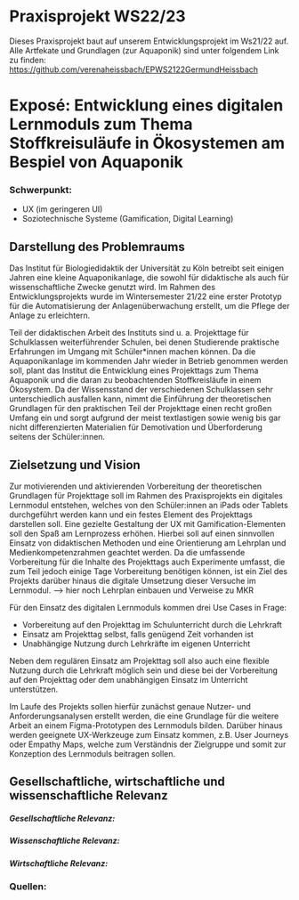 # Praxisprojekt WS22/23
Dieses Praxisprojekt baut auf unserem Entwicklungsprojekt im Ws21/22 auf. Alle Artfekate und Grundlagen (zur Aquaponik) sind unter folgendem Link zu finden: https://github.com/verenaheissbach/EPWS2122GermundHeissbach

# Exposé: Entwicklung eines digitalen Lernmoduls zum Thema Stoffkreisuläufe in Ökosystemen am Bespiel von Aquaponik

### Schwerpunkt: 
- UX (im geringeren UI)
- Soziotechnische Systeme (Gamification, Digital Learning)

## Darstellung des Problemraums
Das Institut für Biologiedidaktik der Universität zu Köln betreibt seit einigen Jahren eine kleine Aquaponikanlage, die sowohl für didaktische als auch für wissenschaftliche Zwecke genutzt wird. Im Rahmen des Entwicklungsprojekts wurde im Wintersemester 21/22 eine erster Prototyp für die Automatisierung der Anlagenüberwachung erstellt, um die Pflege der Anlage zu erleichtern.

Teil der didaktischen Arbeit des Instituts sind u. a. Projekttage für Schulklassen weiterführender Schulen, bei denen Studierende praktische Erfahrungen im Umgang mit Schüler*innen machen können. Da die Aquaponikanlage im kommenden Jahr wieder in Betrieb genommen werden soll, plant das Institut die Entwicklung eines Projekttags zum Thema Aquaponik und die daran zu beobachtenden Stoffkreisläufe in einem Ökosystem. Da der Wissensstand der verschiedenen Schulklassen sehr unterschiedlich ausfallen kann, nimmt die Einführung der theoretischen Grundlagen für den praktischen Teil der Projekttage einen recht großen Umfang ein und sorgt aufgrund der meist textlastigen sowie wenig bis gar nicht differenzierten Materialien für Demotivation und Überforderung seitens der Schüler:innen. 


## Zielsetzung und Vision
Zur motivierenden und aktivierenden Vorbereitung der theoretischen Grundlagen für Projekttage soll im Rahmen des Praxisprojekts ein digitales Lernmodul entstehen, welches von den Schüler:innen an iPads oder Tablets durchgeführt werden kann und ein festes Element des Projekttags darstellen soll. Eine gezielte Gestaltung der UX mit Gamification-Elementen soll den Spaß am Lernprozess erhöhen. Hierbei soll auf einen sinnvollen Einsatz von didaktischen Methoden und eine Orientierung am Lehrplan und Medienkompetenzrahmen geachtet werden. Da die umfassende Vorbereitung für die Inhalte des Projekttags auch Experimente umfasst, die zum Teil jedoch einige Tage Vorbereitung benötigen können, ist ein Ziel des Projekts darüber hinaus die digitale Umsetzung dieser Versuche im Lernmodul. —> hier noch Lehrplan einbauen und Verweise zu MKR

Für den Einsatz des digitalen Lernmoduls kommen drei Use Cases in Frage:
- Vorbereitung auf den Projekttag im Schulunterricht durch die Lehrkraft
- Einsatz am Projekttag selbst, falls genügend Zeit vorhanden ist
- Unabhängige Nutzung durch Lehrkräfte im eigenen Unterricht

Neben dem regulären Einsatz am Projekttag soll also auch eine flexible Nutzung durch die Lehrkraft möglich sein und diese bei der Vorbereitung auf den Projekttag oder dem unabhängigen Einsatz im Unterricht unterstützen.

Im Laufe des Projekts sollen hierfür zunächst genaue Nutzer- und Anforderungsanalysen erstellt werden, die eine Grundlage für die weitere Arbeit an einem Figma-Prototypen des Lernmoduls bilden. Darüber hinaus werden geeignete UX-Werkzeuge zum Einsatz kommen, z.B. User Journeys oder Empathy Maps, welche zum Verständnis der Zielgruppe und somit zur Konzeption des Lernmoduls beitragen sollen.



## Gesellschaftliche, wirtschaftliche und wissenschaftliche Relevanz

##### Gesellschaftliche Relevanz: 
##### Wissenschaftliche Relevanz:
##### Wirtschaftliche Relevanz:

### Quellen:

